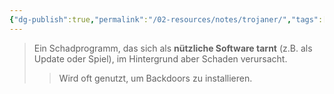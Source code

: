 ```yaml
---
{"dg-publish":true,"permalink":"/02-resources/notes/trojaner/","tags":["malware"],"noteIcon":"","updated":"2025-07-12T13:31:41.317+02:00"}
---
```


>Ein Schadprogramm, das sich als **nützliche Software tarnt** (z.B. als Update oder Spiel), im Hintergrund aber Schaden verursacht.  
>>Wird oft genutzt, um Backdoors zu installieren.